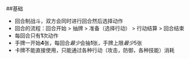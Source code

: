 ##基础
- 回合制战斗，双方会同时进行回合然后选择动作
- 回合的流程：回合开始 > 抽牌 > 准备（选择行动） > 行动结算 > 回合结束
- 每回合只有**1**次动作
- 手牌一开始**4**张，每回合*最少*会抽**1**张，手牌上限*最少*5张
- 卡牌不能直接使用，只能通过各种行动（攻击，防御，各种技能）消耗

